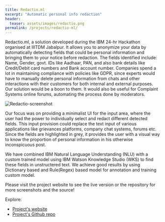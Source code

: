 ```yaml
---
title: Redactio.ml
excerpt: "Automatic personal info redaction"
header:
  teaser: assets/images/redactio.png
permalink: /projects/redactio-ml/
---
```


Redactio.ml, a solution developed during the IBM 24-hr Hackathon organised at IIITDM Jabalpur. It allows you to anonymize your data by automatically detecting fields that could be personal information and bringing them to your notice before redaction. The fields identified include: Name, Gender, govt. IDs like Aadhaar, PAN, and also bank details like Credit/Debit card numbers and Bank account number. Companies spend a lot in maintaining compliance with policies like GDPR, since experts would have to manually delete personal information from chats and other interactions with their customers for both internal and external purposes. Our solution would be a boon to them. It would also be useful for Complaint Systems online forums, automating the process done by moderators.


![Redactio-screenshot](https://raw.githubusercontent.com/amhndu/Hackathon2019/master/screenshots/review_example.png)

Our focus was on providing a minimalist UI for the input area, where the user had the power to individually select and redact different detected fields. This input provision could replace the text input of various applications like grievances platforms, company chat systems, forums etc. Since the fields are highlighted in grey, it provides the user with a visual way to know the proportion of personal information in his otherwise inconspicuous post.

We have combined IBM Natural Language Understanding (NLU) with a custom trained model using IBM Watson Knowledge Studio (WKS) to find these fields in unstructered text. We achieve good results by using Dictionary based and Rule(Regex) based model for annotation and training custom model.

Please visit the project website to see the live version or the repository for more screenshots and the source!

Explore:
* [Project's website][project-website]
* [Project's Github repo][project-github-repo]

[project-website]: https://redactio.herokuapp.com/
[project-github-repo]: https://github.com/amhndu/Hackathon2019